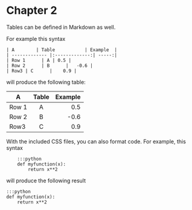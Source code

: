 # Chapter 2

Tables can be defined in Markdown as well.

For example this syntax 

```
| A        | Table           | Example  |
| ------------- |:-------------:| -----:|
| Row 1      | A | 0.5 |
| Row 2      | B      |   -0.6 |
| Row3 | C      |    0.9 |
```

will produce the following table:

| A        | Table           | Example  |
| ------------- |:-------------:| -----:|
| Row 1      | A | 0.5 |
| Row 2      | B      |   -0.6 |
| Row3 | C      |    0.9 |


With the included CSS files, you can also format code. For example, this syntax

```
    :::python
	def myfunction(x):
		return x**2
```

will produce the following result

    :::python
	def myfunction(x):
		return x**2
